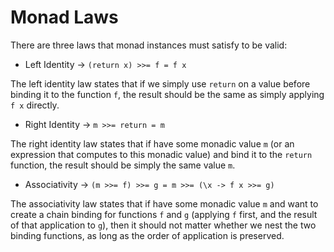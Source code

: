 # Monad Laws

There are three laws that monad instances must satisfy to be valid:

* Left Identity ->  `(return x) >>= f = f x`

The left identity law states that if we simply use `return` on a value before binding it to the function `f`, the result should be the same as simply applying `f x` directly.

* Right Identity -> `m >>= return = m`

The right identity law states that if have some monadic value `m` (or an expression that computes to this monadic value) and bind it to the `return` function, the result should be simply the same value `m`.

* Associativity -> `(m >>= f) >>= g = m >>= (\x -> f x >>= g)`

The associativity law states that if have some monadic value `m` and want to create a chain binding for functions `f` and `g` (applying `f` first, and the result of that application to `g`), then it should not matter whether we nest the two binding functions, as long as the order of application is preserved.

